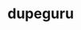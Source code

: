 <!-- generated by markdown-notes-tree -->

# dupeguru

<!-- optional markdown-notes-tree directory description starts here -->

<!-- optional markdown-notes-tree directory description ends here -->
